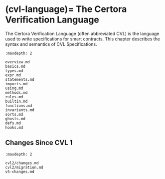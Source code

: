 (cvl-language)=
The Certora Verification Language
=================================

The Certora Verification Language (often abbreviated CVL) is the language used
to write specifications for smart contracts.  This chapter describes the syntax
and semantics of CVL Specifications.

```{toctree}
:maxdepth: 2

overview.md
basics.md
types.md
expr.md
statements.md
imports.md
using.md
methods.md
rules.md
builtin.md
functions.md
invariants.md
sorts.md
ghosts.md
defs.md
hooks.md
```

Changes Since CVL 1
-------------------

```{toctree}
:maxdepth: 2

cvl2/changes.md
cvl2/migration.md
v5-changes.md
```
